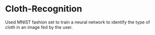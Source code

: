 # Cloth-Recognition
Used MNIST fashion set to train a neural network to identify the type of cloth in an image fed by the user.

